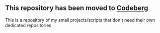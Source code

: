 ## This repository has been moved to [Codeberg](https://codeberg.org/3ra/bin)

This is a repository of my small projects/scripts that don't need their own dedicated repositories
